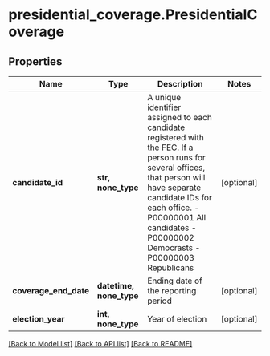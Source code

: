 # presidential_coverage.PresidentialCoverage

## Properties
Name | Type | Description | Notes
------------ | ------------- | ------------- | -------------
**candidate_id** | **str, none_type** |  A unique identifier assigned to each candidate registered with the FEC. If a person runs for several offices, that person will have separate candidate IDs for each office.   -P00000001    All candidates   -P00000002    Democrasts   -P00000003    Republicans  | [optional]
**coverage_end_date** | **datetime, none_type** | Ending date of the reporting period | [optional]
**election_year** | **int, none_type** | Year of election | [optional]

[[Back to Model list]](../README.md#documentation-for-models) [[Back to API list]](../README.md#documentation-for-api-endpoints) [[Back to README]](../README.md)
